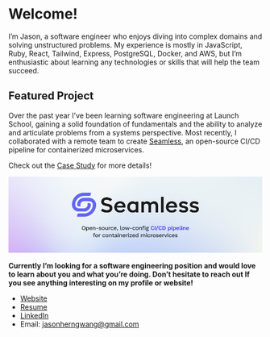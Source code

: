 # Welcome!

I’m Jason, a software engineer who enjoys diving into complex domains and solving unstructured problems. My experience is mostly in JavaScript, Ruby, React, Tailwind, Express, PostgreSQL, Docker, and AWS, but I’m enthusiastic about learning any technologies or skills that will help the team succeed.

## Featured Project

Over the past year I’ve been learning software engineering at Launch School, gaining a solid foundation of fundamentals and the ability to analyze and articulate problems from a systems perspective. Most recently, I collaborated with a remote team to create [Seamless](https://seamless-cicd.com/), an open-source CI/CD pipeline for containerized microservices.

Check out the [Case Study](https://seamless-cicd.com/case-study) for more details!

![Seamless CI/CD](og-seamless.png)

**Currently I’m looking for a software engineering position and would love to learn about you and what you’re doing. Don’t hesitate to reach out If you see anything interesting on my profile or website!**

- [Website](https://www.jasonherngwang.com/)
- [Resume](https://jasonherngwang.com/Jason_Wang_Resume.pdf)
- [LinkedIn](https://www.linkedin.com/in/jasonherngwang/)
- Email: [jasonherngwang@gmail.com](mailto:jasonherngwang@gmail.com)
